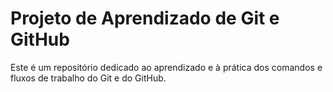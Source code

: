 # Projeto de Aprendizado de Git e GitHub

Este é um repositório dedicado ao aprendizado e à prática dos comandos e fluxos de trabalho do Git e do GitHub.


